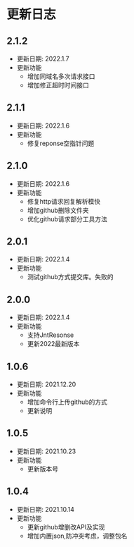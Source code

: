 # 更新日志

## 2.1.2

* 更新日期: 2022.1.7
* 更新功能
    - 增加同域名多次请求接口
    - 增加修正超时时间接口

## 2.1.1

* 更新日期: 2022.1.6
* 更新功能
    - 修复reponse空指针问题

## 2.1.0

* 更新日期: 2022.1.6
* 更新功能
    - 修复http请求回复解析模快
    - 增加github删除文件夹
    - 优化github请求部分工具方法

## 2.0.1

* 更新日期: 2022.1.4
* 更新功能
    - 测试github方式提交库。失败的

## 2.0.0

* 更新日期: 2022.1.4
* 更新功能
    - 支持JntResonse
    - 更新2022最新版本

## 1.0.6

* 更新日期: 2021.12.20
* 更新功能
    - 增加命令行上传github的方式
    - 更新说明

## 1.0.5

* 更新日期: 2021.10.23
* 更新功能
    - 更新版本号

## 1.0.4

* 更新日期: 2021.10.14
* 更新功能
    - 更新github增删改API及实现
    - 增加内置json,防冲突考虑，调整包名